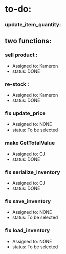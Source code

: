 # to-do:

### update_item_quantity:

## two functions:

### sell product :
- Assigned to: Kameron
- status: DONE

### re-stock :
- Assigned to: Kameron
- status: DONE

### fix update_price
- Assigned to: NONE
- status: To be selected

### make GetTotalValue
- Assigned to: CJ
- status: DONE

### fix serialize_inventory
- Assigned to: CJ
- status: DONE

### fix save_inventory
- Assigned to: NONE
- status: To be selected

### fix load_inventory
- Assigned to: NONE
- status: To be selected